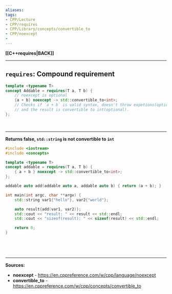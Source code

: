 ```yaml
---
aliases:
tags:
- CPP/Lecture
- CPP/requires
- CPP/Library/concepts/convertible_to
- CPP/noexcept
- 
---
```

**[[C++requires|BACK]]**

---
## `requires`: Compound requirement
```cpp
template <typename T>
concept Addable = requires(T a, T b) {
	// noexcept is optional
	{a + b} noexcept -> std::convertible_to<int>;
	// Checks if `a + b` is valid syntax, doesn't throw expetions(optional),
	// and the result is convertible to int(optional).
};
```
<br>

---
**Returns false, `std::string` is not convertible to `int`**
```cpp
#include <iostream>
#include <concepts>

template <typename T>
concept addable = requires(T a, T b) { 
    { a + b } noexcept -> std::convertible_to<int>;
};

addable auto add(addable auto a, addable auto b) { return (a + b); }

int main(int argc, char **argv) {
    std::string var1{"hello"}, var2{"world"};

    auto result{add(var1, var2)};
    std::cout << "result: " << result << std::endl;
    std::cout << "sizeof(result): " << sizeof(result) << std::endl;

    return 0;
}
```

<br>

# 
---
**Sources:**
- **noexcept** - https://en.cppreference.com/w/cpp/language/noexcept
- **convertible_to** - https://en.cppreference.com/w/cpp/concepts/convertible_to